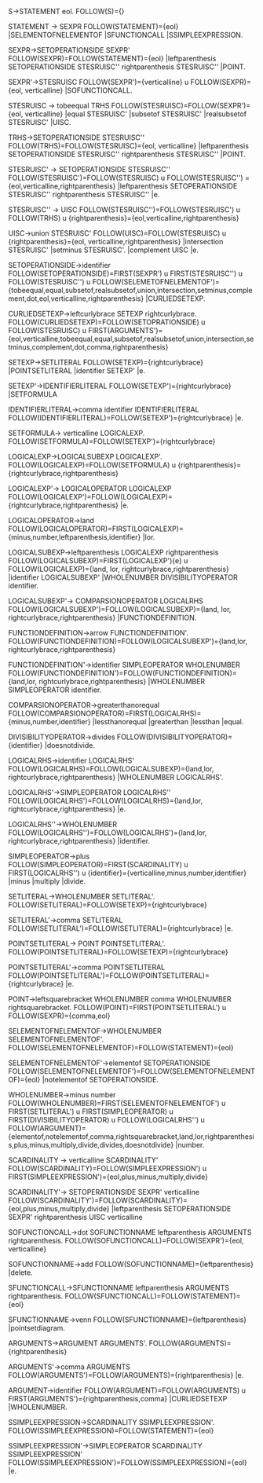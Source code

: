 S->STATEMENT eol. FOLLOW(S)={}

STATEMENT -> SEXPR FOLLOW(STATEMENT)={eol}
|SELEMENTOFNELEMENTOF
|SFUNCTIONCALL
|SSIMPLEEXPRESSION.

SEXPR->SETOPERATIONSIDE SEXPR' FOLLOW(SEXPR)=FOLLOW(STATEMENT)={eol}
|leftparenthesis SETOPERATIONSIDE STESRUISC'' rightparenthesis STESRUISC''
|POINT.

SEXPR'->STESRUISC FOLLOW(SEXPR')={verticalline} u FOLLOW(SEXPR)={eol, verticalline}
|SOFUNCTIONCALL.

STESRUISC -> tobeequal TRHS FOLLOW(STESRUISC)=FOLLOW(SEXPR')={eol, verticalline}
|equal STESRUISC'
|subsetof STESRUISC'
|realsubsetof STESRUISC'
|UISC.

TRHS->SETOPERATIONSIDE STESRUISC'' FOLLOW(TRHS)=FOLLOW(STESRUISC)={eol, verticalline}
|leftparenthesis SETOPERATIONSIDE STESRUISC'' rightparenthesis STESRUISC''
|POINT.

STESRUISC' -> SETOPERATIONSIDE STESRUISC'' FOLLOW(STESRUISC')=FOLLOW(STESRUISC) u FOLLOW(STESRUISC'') ={eol,verticalline,rightparenthesis}
|leftparenthesis SETOPERATIONSIDE STESRUISC'' rightparenthesis STESRUISC''
|e.

STESRUISC'' -> UISC FOLLOW(STESRUISC'')=FOLLOW(STESRUISC') u FOLLOW(TRHS) u {rightparenthesis}={eol,verticalline,rightparenthesis}

UISC->union STESRUISC' FOLLOW(UISC)=FOLLOW(STESRUISC) u {rightparenthesis}={eol, verticalline,rightparenthesis}
|intersection STESRUISC'
|setminus STESRUISC'.
|complement UISC
|e.

SETOPERATIONSIDE->identifier FOLLOW(SETOPERATIONSIDE)=FIRST(SEXPR') u FIRST(STESRUISC'') u FOLLOW(STESRUISC'') u FOLLOW(SELEMETOFNELEMENTOF')={tobeequal,equal,subsetof,realsubsetof,union,intersection,setminus,complement,dot,eol,verticalline,rightparenthesis}
|CURLIEDSETEXP.

CURLIEDSETEXP->leftcurlybrace SETEXP rightcurlybrace.   FOLLOW(CURLIEDSETEXP)=FOLLOW(SETOPRATIONSIDE) u FOLLOW(STESRUISC) u FIRST(ARGUMENTS')={eol,verticalline,tobeequal,equal,subsetof,realsubsetof,union,intersection,setminus,complement,dot,comma,rightparenthesis}

SETEXP->SETLITERAL FOLLOW(SETEXP)={rightcurlybrace}
|POINTSETLITERAL
|identifier SETEXP'
|e.

SETEXP'->IDENTIFIERLITERAL FOLLOW(SETEXP')={rightcurlybrace}
|SETFORMULA

IDENTIFIERLITERAL->comma identifier IDENTIFIERLITERAL FOLLOW(IDENTIFIERLITERAL)=FOLLOW(SETEXP')={rightcurlybrace}
|e.

SETFORMULA-> verticalline  LOGICALEXP. FOLLOW(SETFORMULA)=FOLLOW(SETEXP')={rightcurlybrace}

LOGICALEXP->LOGICALSUBEXP LOGICALEXP'. FOLLOW(LOGICALEXP)=FOLLOW(SETFORMULA) u {rightparenthesis}={rightcurlybrace,rightparenthesis}

LOGICALEXP'-> LOGICALOPERATOR LOGICALEXP FOLLOW(LOGICALEXP')=FOLLOW(LOGICALEXP)={rightcurlybrace,rightparenthesis}
|e.

LOGICALOPERATOR->land FOLLOW(LOGICALOPERATOR)=FIRST(LOGICALEXP)={minus,number,leftparenthesis,identifier}
|lor.

LOGICALSUBEXP->leftparenthesis LOGICALEXP rightparenthesis FOLLOW(LOGICALSUBEXP)=FIRST(LOGICALEXP')\{e} u FOLLOW(LOGICALEXP)={land, lor, rightcurlybrace,rightparenthesis}
|identifier LOGICALSUBEXP'
|WHOLENUMBER DIVISIBILITYOPERATOR identifier.

LOGICALSUBEXP'-> COMPARSIONOPERATOR LOGICALRHS FOLLOW(LOGICALSUBEXP')=FOLLOW(LOGICALSUBEXP)={land, lor, rightcurlybrace,rightparenthesis}
|FUNCTIONDEFINITION.

FUNCTIONDEFINITION->arrow FUNCTIONDEFINITION'. FOLLOW(FUNCTIONDEFINITION)=FOLLOW(LOGICALSUBEXP')={land,lor, rightcurlybrace,rightparenthesis}

FUNCTIONDEFINITION'->identifier SIMPLEOPERATOR WHOLENUMBER FOLLOW(FUNCTIONDEFINITION')=FOLLOW(FUNCTIONDEFINITION)={land,lor, rightcurlybrace,rightparenthesis}
|WHOLENUMBER SIMPLEOPERATOR identifier.

COMPARSIONOPERATOR->greaterthanorequal FOLLOW(COMPARSIONOPERATOR)=FIRST(LOGICALRHS)={minus,number,identifier}
|lessthanorequal
|greaterthan
|lessthan
|equal.

DIVISIBILITYOPERATOR->divides  FOLLOW(DIVISIBILITYOPERATOR)={identifier}
|doesnotdivide.

LOGICALRHS->identifier LOGICALRHS' FOLLOW(LOGICALRHS)=FOLLOW(LOGICALSUBEXP)={land,lor, rightcurlybrace,rightparenthesis}
|WHOLENUMBER LOGICALRHS'.

LOGICALRHS'->SIMPLEOPERATOR LOGICALRHS'' FOLLOW(LOGICALRHS')=FOLLOW(LOGICALRHS)={land,lor, rightcurlybrace,rightparenthesis}
|e.

LOGICALRHS''->WHOLENUMBER FOLLOW(LOGICALRHS'')=FOLLOW(LOGICALRHS')={land,lor, rightcurlybrace,rightparenthesis}
|identifier.

SIMPLEOPERATOR->plus FOLLOW(SIMPLEOPERATOR)=FIRST(SCARDINALITY) u FIRST(LOGICALRHS'') u {identifier}={verticalline,minus,number,identifier}
|minus
|multiply
|divide.

SETLITERAL->WHOLENUMBER SETLITERAL'.  FOLLOW(SETLITERAL)=FOLLOW(SETEXP)={rightcurlybrace}

SETLITERAL'->comma SETLITERAL FOLLOW(SETLITERAL')=FOLLOW(SETLITERAL)={rightcurlybrace}
|e.

POINTSETLITERAL-> POINT POINTSETLITERAL'. FOLLOW(POINTSETLITERAL)=FOLLOW(SETEXP)={rightcurlybrace}

POINTSETLITERAL'->comma POINTSETLITERAL FOLLOW(POINTSETLITERAL')=FOLLOW(POINTSETLITERAL)={rightcurlybrace}
|e. 

POINT->leftsquarebracket WHOLENUMBER comma WHOLENUMBER rightsquarebracket. FOLLOW(POINT)=FIRST(POINTSETLITERAL') u FOLLOW(SEXPR)={comma,eol}

SELEMENTOFNELEMENTOF->WHOLENUMBER SELEMENTOFNELEMENTOF'. FOLLOW(SELEMENTOFNELEMENTOF)=FOLLOW(STATEMENT)={eol}

SELEMENTOFNELEMENTOF'->elementof SETOPERATIONSIDE  FOLLOW(SELEMENTOFNELEMENTOF')=FOLLOW(SELEMENTOFNELEMENTOF)={eol}
|notelementof SETOPERATIONSIDE.

WHOLENUMBER->minus number FOLLOW(WHOLENUMBER)=FIRST(SELEMENTOFNELEMENTOF') u FIRST(SETLITERAL') u FIRST(SIMPLEOPERATOR) u FIRST(DIVISIBILITYOPERATOR) u FOLLOW(LOGICALRHS'') u FOLLOW(ARGUMENT)={elementof,notelementof,comma,rightsquarebracket,land,lor,rightparenthesis,plus,minus,multiply,divide,divides,doesnotdivide}
|number.


SCARDINALITY -> verticalline SCARDINALITY'  FOLLOW(SCARDINALITY)=FOLLOW(SIMPLEEXPRESSION') u FIRST(SIMPLEEXPRESSION')={eol,plus,minus,multiply,divide}

SCARDINALITY'-> SETOPERATIONSIDE SEXPR' verticalline FOLLOW(SCARDINALITY')=FOLLOW(SCARDINALITY)={eol,plus,minus,multiply,divide}
|leftparenthesis SETOPERATIONSIDE SEXPR' rightparenthesis UISC verticalline

SOFUNCTIONCALL->dot SOFUNCTIONNAME leftparenthesis ARGUMENTS  rightparenthesis. FOLLOW(SOFUNCTIONCALL)=FOLLOW(SEXPR')={eol, verticalline}

SOFUNCTIONNAME->add FOLLOW(SOFUNCTIONNAME)={leftparenthesis}
|delete.

SFUNCTIONCALL->SFUNCTIONNAME leftparenthesis ARGUMENTS rightparenthesis. FOLLOW(SFUNCTIONCALL)=FOLLOW(STATEMENT)={eol}


SFUNCTIONNAME->venn FOLLOW(SFUNCTIONNAME)={leftparenthesis}
|pointsetdiagram.


ARGUMENTS->ARGUMENT ARGUMENTS'. FOLLOW(ARGUMENTS)={rightparenthesis}

ARGUMENTS'->comma ARGUMENTS FOLLOW(ARGUMENTS')=FOLLOW(ARGUMENTS)={rightparenthesis}
|e.


ARGUMENT->identifier FOLLOW(ARGUMENT)=FOLLOW(ARGUMENTS) u FIRST(ARGUMENTS')={rightparenthesis,comma}
|CURLIEDSETEXP
|WHOLENUMBER.

SSIMPLEEXPRESSION->SCARDINALITY SSIMPLEEXPRESSION'. FOLLOW(SSIMPLEEXPRESSION)=FOLLOW(STATEMENT)={eol}

SSIMPLEEXPRESSION'->SIMPLEOPERATOR SCARDINALITY SSIMPLEEXPRESSION' FOLLOW(SSIMPLEEXPRESSION')=FOLLOW(SSIMPLEEXPRESSION)={eol}
|e.